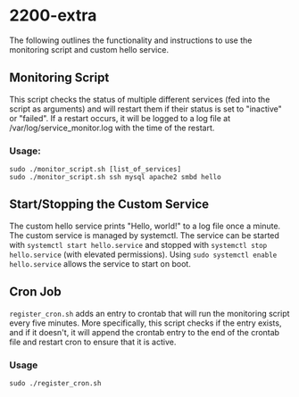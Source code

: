 # 2200-extra
The following outlines the functionality and instructions to use the monitoring script and custom hello service.

## Monitoring Script
This script checks the status of multiple different services (fed into the script as arguments) and will restart them if their status is set to "inactive" or "failed". If a restart occurs, it will be logged to a log file at /var/log/service_monitor.log with the time of the restart.
### Usage:
```
sudo ./monitor_script.sh [list_of_services]
sudo ./monitor_script.sh ssh mysql apache2 smbd hello
```

## Start/Stopping the Custom Service
The custom hello service prints "Hello, world!" to a log file once a minute.
The custom service is managed by systemctl.  The service can be started with `systemctl start hello.service` and stopped with `systemctl stop hello.service` (with elevated permissions).
Using `sudo systemctl enable hello.service` allows the service to start on boot.  

## Cron Job
`register_cron.sh` adds an entry to crontab that will run the monitoring script every five minutes.  More specifically, this script checks if the entry exists, and if it doesn't, it will append the crontab entry to the end of the crontab file and restart cron to ensure that it is active.  
### Usage
```
sudo ./register_cron.sh
```
